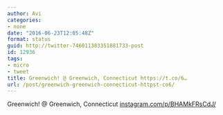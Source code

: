 ```yaml
---
author: Avi
categories:
- none
date: "2016-06-23T12:05:48Z"
format: status
guid: http://twitter-746011383351881733-post
id: 12936
tags:
- micro
- tweet
title: Greenwich! @ Greenwich, Connecticut https://t.co/6…
url: /post/greenwich-greenwich-connecticut-httpst-co6/
---
```

Greenwich! @ Greenwich, Connecticut [instagram.com/p/BHAMkFRsCdJ/](https://www.instagram.com/p/BHAMkFRsCdJ/)